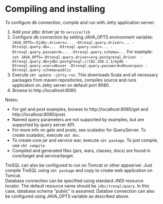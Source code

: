 Compiling and installing
==============================

To configure db connection, compile and run with Jetty application server:  

1. Add your jdbc driver jar to `service/lib`
2. Configure db connection by setting JAVA_OPTS environment variable:  
   `JAVA_OPTS=-Djdbc.drivers=... -Dtresql.query.driver=... -Dtresql.query.db=... -Dtresql.query.user=... -Dtresql.query.password=... -Dtresql.query.schema=...`
   For example:   
   `set JAVA_OPTS=-Dtresql.query.driver=org.postgresql.Driver  -Dtresql.query.db=jdbc:postgresql://192.168.1.1/mydb -Dtresql.query.user=dbuser -Dtresql.query.password=dbuserpass -Dtresql.query.schema=public`
3. Execute `sbt update ~jetty-run`. This downloads Scala and all necessary packages from maven repositories, compiles source and runs application on Jetty server on default port 8080.  
4. Browse to http://localhost:8080.  

Notes:  

* For get and post examples, browse to http://localhost:8080/get and http://localhost:8080/post.  
* Named query parameters are not supported by examples, but are supported by query server API.  
* For more info on gets and posts, see scaladoc for QueryServer. To create scaladoc, execute `sbt doc`.  
* To create core jar and service war, execute `sbt package`. To just compile, use `sbt compile`
* Compiled and generated files (jars, wars, classes, docs) are found in core/target and service/target.  

TreSQL can also be configured to run on Tomcat or other appserver. Just compile TreSQL using `sbt package` and copy to create web application on Tomcat.   
Database connection can be specified using standard JNDI resource locator. The default resource name should be `jdbc/tresql/query`. In this case, database schema "public" is assumed. Databse connection can also be configured using JAVA_OPTS variable as described above.


